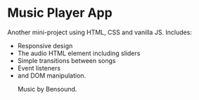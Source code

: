 <h1>Music Player App</h1> 

<p> Another mini-project using HTML, CSS and vanilla JS. Includes:
<ul> <li>Responsive design</li>
<li>The audio HTML element including sliders</li>
<li>Simple transitions between songs</li>
<li>Event listeners</li>
<li>and DOM manipulation.</li> </p>

<p>Music by Bensound.</p>
